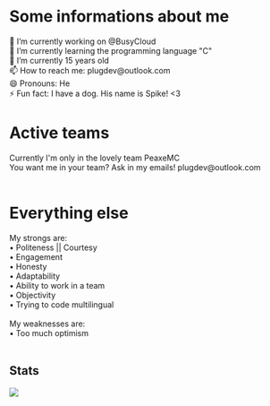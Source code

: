 <h1>Some informations about me</h1>
🔭 I’m currently working on @BusyCloud<br>
🌱 I’m currently learning the programming language "C"<br>
💬 I’m currently 15 years old<br>
📫 How to reach me: plugdev@outlook.com<br>
😄 Pronouns: He<br>
⚡ Fun fact: I have a dog. His name is Spike! <3<br>

<h1>Active teams</h1>
Currently I'm only in the lovely team PeaxeMC<br>
You want me in your team? Ask in my emails! plugdev@outlook.com<br>
<br>
<h1>Everything else</h1>
My strongs are:<br>
• Politeness || Courtesy<br>
• Engagement<br>
• Honesty<br>
• Adaptability<br>
• Ability to work in a team<br>
• Objectivity<br>
• Trying to code multilingual<br>
<br>
My weaknesses are:<br>
• Too much optimism<br>
<br>
<h2>Stats</h2>
<img src="https://github-readme-stats.vercel.app/api?username=plugdev-class&&show_icons=true&title_color=ffffff&icon_color=b22222&text_color=daf7dc&bg_color=151515" />
